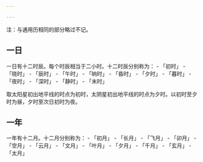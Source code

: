 ```yaml
---

---
```

注：与通用历相同的部分略过不记。

## 一日

一日有十二时辰。每个时辰相当于二小时。十二时辰分别称为：
    - 「初时」
    - 「晓时」
    - 「辰时」
    - 「午时」
    - 「晌时」
    - 「昏时」
    - 「夕时」
    - 「暮时」
    - 「夜时」
    - 「深时」
    - 「静时」
    - 「末时」

取太阳星初出地平线的时点为初时，太阴星初出地平线的时点为夕时。以初时至夕时为昼，夕时至次日初时为夜。

## 一年

一年有十二月。十二月分别称为：
    - 「初月」
    - 「长月」
    - 「飞月」
    - 「卯月」
    - 「空月」
    - 「云月」
    - 「文月」
    - 「叶月」
    - 「夕月」
    - 「千月」
    - 「玄月」
    - 「太月」